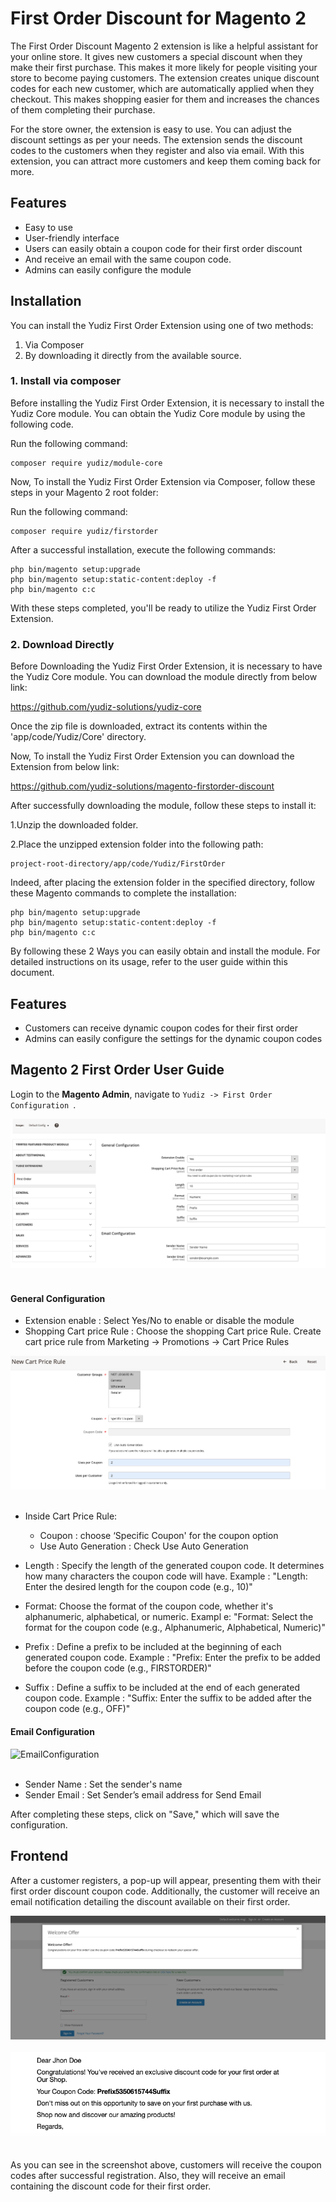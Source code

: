 # First Order Discount for Magento 2

The First Order Discount Magento 2 extension is like a helpful assistant for your online store. It gives new customers a special discount when they make their first purchase. This makes it more likely for people visiting your store to become paying customers. The extension creates unique discount codes for each new customer, which are automatically applied when they checkout. This makes shopping easier for them and increases the chances of them completing their purchase.


For the store owner, the extension is easy to use. You can adjust the discount settings as per your needs. The extension sends the discount codes to the customers when they register and also via email. With this extension, you can attract more customers and keep them coming back for more.

## Features

- Easy to use
- User-friendly interface
- Users can easily obtain a coupon code for their first order discount
- And receive an email with the same coupon code.
- Admins can easily configure the module

## Installation

You can install the Yudiz First Order Extension using one of two methods:
 1. Via Composer 
 2. By downloading it directly from the available source.

### 1. Install via composer

Before installing the Yudiz First Order Extension, it is necessary to install the Yudiz Core module. You can obtain the Yudiz Core module by using the following code.

Run the following command:
```shell
composer require yudiz/module-core
```
Now, To install the Yudiz First Order Extension via Composer, follow these steps in   your Magento 2 root folder:

Run the following command:
```shell
composer require yudiz/firstorder
```
After a successful installation, execute the following commands:

```shell
php bin/magento setup:upgrade
php bin/magento setup:static-content:deploy -f
php bin/magento c:c
```

With these steps completed, you'll be ready to utilize the Yudiz First Order Extension.

### 2. Download Directly

Before Downloading the Yudiz First Order Extension, it is necessary to have the Yudiz Core module. You can download the module directly from below link:

https://github.com/yudiz-solutions/yudiz-core

Once the zip file is downloaded, extract its contents within the 'app/code/Yudiz/Core' directory.

Now, To install the Yudiz First Order Extension you can download the Extension from below link:

https://github.com/yudiz-solutions/magento-firstorder-discount

After successfully downloading the module, follow these steps to install it:

1.Unzip the downloaded folder.

2.Place the unzipped extension folder into the following path:

```shell
project-root-directory/app/code/Yudiz/FirstOrder
```

Indeed, after placing the extension folder in the specified directory, follow these Magento commands to complete the installation:
```shell
php bin/magento setup:upgrade
php bin/magento setup:static-content:deploy -f
php bin/magento c:c
```

By following these 2 Ways you can easily obtain and install the module.  For detailed instructions on its usage, refer to the user guide within this document.


## Features 
- Customers can receive dynamic coupon codes for their first order
- Admins can easily configure the settings for the dynamic coupon codes

## Magento 2 First Order User Guide

Login to the **Magento Admin**, navigate to `Yudiz -> First Order Configuration `.

<div>
    <img src="./ReadmeImages/FirstOrderConfiguration.png" alt="FirstOrderConfiguration">
</div><br/>

#### General Configuration 

- Extension enable : Select Yes/No to enable or disable the module
- Shopping Cart price Rule : Choose the shopping Cart price Rule.
Create cart price rule from Marketing -> Promotions -> Cart Price Rules

<div>
    <img src="./ReadmeImages/Cart Price Rule.png" alt="Cart Price Rule">
</div><br/>

- Inside Cart Price Rule:

   - Coupon :  choose ‘Specific Coupon' for the coupon option
   - Use Auto Generation : Check Use Auto Generation



- Length : Specify the length of the generated coupon code. It determines how many characters the coupon code will have.
  Example : "Length: Enter the desired length for the coupon code (e.g., 10)"
- Format: Choose the format of the coupon code, whether it's alphanumeric, alphabetical, or numeric.
  Exampl e: "Format: Select the format for the coupon code (e.g., Alphanumeric, Alphabetical, Numeric)"
- Prefix : Define a prefix to be included at the beginning of each generated coupon code.
  Example : "Prefix: Enter the prefix to be added before the coupon code (e.g., FIRSTORDER)"
- Suffix : Define a suffix to be included at the end of each generated coupon code.
  Example : "Suffix: Enter the suffix to be added after the coupon code (e.g., OFF)"

#### Email Configuration 

<div>
    <img src="./ReadmeImages/EmailConfiguration.png" alt="EmailConfiguration">
</div><br/>

- Sender Name : Set the sender's name
- Sender Email : Set Sender’s email address  for Send Email


After completing these steps, click on "Save," which will save the configuration.

## Frontend 

After a customer registers, a pop-up will appear, presenting them with their first order discount coupon code. Additionally, the customer will receive an email notification detailing the discount available on their first order.

<div>
    <img src="./ReadmeImages/CouponCode.png" alt="CouponCode">
</div><br/>

<div>
    <img src="./ReadmeImages/EmailCouponcode.png" alt="EmailCouponcode">
</div><br/>


As you can see in the screenshot above, customers will receive the coupon codes after successful registration. Also, they will receive an email containing the discount code for their first order.



